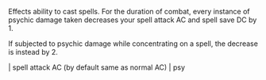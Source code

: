 Effects ability to cast spells. For the duration of combat, every instance of psychic damage taken decreases your spell attack AC and spell save DC by 1.

If subjected to psychic damage while concentrating on a spell, the decrease is instead by 2.

| spell attack AC (by default same as normal AC) | psy